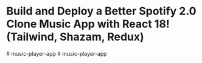 # Build and Deploy a Better Spotify 2.0 Clone Music App with React 18! (Tailwind, Shazam, Redux)
#   m u s i c - p l a y e r - a p p  
 #   m u s i c - p l a y e r - a p p  
 